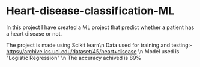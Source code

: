 # Heart-disease-classification-ML
In this project I have created a ML project that predict whether a patient has a heart disease or not.

The project is made using Scikit learn\n
Data used for training and testing:- https://archive.ics.uci.edu/dataset/45/heart+disease \n
Model used is "Logistic Regression" \n
The accuracy achived is 89%
